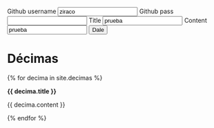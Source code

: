 <div class="new_decima">
<label> Github username <input id="username"  type="text" value="ziraco" v/></label>
<label> Github pass <input id="password"  type="password"/>
<label> Title <input id="title"  type="text" value="prueba"/>
<label> Content <input id ="body" type="textarea" value="prueba" />
<label><button> Dale </button></label>

<h1> Décimas </h1>
{% for decima in site.decimas %}
      
  <b>{{ decima.title }}</b>
  <p>{{ decima.content }}</p>
{% endfor %}
<script
  src="https://code.jquery.com/jquery-3.2.1.min.js"
  integrity="sha256-hwg4gsxgFZhOsEEamdOYGBf13FyQuiTwlAQgxVSNgt4="
  crossorigin="anonymous"></script>

<script type="application/javascript" src="assets/mandanga.js"></script>